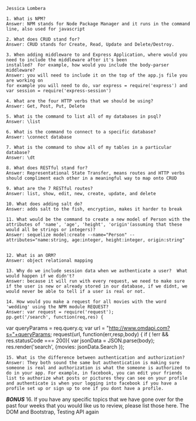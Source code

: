 	Jessica Lombera 

	1. What is NPM? 
	Answer: NPM stands for Node Package Manager and it runs in the command line, also used for javascript
	
	2. What does CRUD stand for?
	Answer: CRUD stands for Create, Read, Update and Delete/Destroy.

	3. When adding middleware to and Express Application, where would you need to include the middleware after it's been
    installed?  For example, how would you include the body-parser middleware?
	Answer: you will need to include it on the top of the app.js file you are working on
	for example you will need to do, var express = require('express') and var session = require('express-session')

	4. What are the four HTTP verbs that we should be using?
	Answer: Get, Post, Put, Delete

	5. What is the command to list all of my databases in psql?
	Answer: \list

	6. What is the command to connect to a specific database?
	Answer: \connect database

	7. What is the command to show all of my tables in a particular database?
	Answer: \dt

	8. What does RESTful stand for?
	Answer: Representational State Transfer, means routes and HTTP verbs should compliment each other in a meaningful way to map onto CRUD

	9. What are the 7 RESTful routes?
	Answer: list, show, edit, new, create, update, and delete
	
	10. What does adding salt do?
	Answer: adds salt to the fish, encryption, makes it harder to break

	11. What would be the command to create a new model of Person with the attributes of 'name', 'age', 'height', 'origin'(assuming that these would all be strings or integers)?
	Answer: sequelize model:create --name="Person" --attributes="name:string, age:integer, height:integer, origin:string"

    
	12. What is an ORM?
	Answer: object relational mapping

	13. Why do we include session data when we authenticate a user?  What would happen if we didn't?
	Answer: because it will run with every request, we need to make sure if the user is new or already stored in our database, if we didnt, we would never be able to tell if a user is real or not. 

	14. How would you make a request for all movies with the word 'wedding' using the NPM module REQUEST?
	Answer: var request = require('request');
	pp.get('/search', function(req,res) {
  var queryParams = req.query.q;
  var url = "http://www.omdapi.com?s="+queryParams;
  request(url, function(err,resp,body) {
  	if ( !err && res.statusCode === 200){
  		var jsonData = JSON.parse(body);
  		res.render('search', {movies: jsonData.Search });

	15. What is the difference between authentication and authorization?
	Answer: They both sound the same but authentication is making sure someone is real and authorization is what the someone is authorized to do in your app. For example, in facebook, you can edit your friends list to authorize what posts or pictures they can see on your profile and authenticate is when your logging into facebook if you have a profile set up or sign up to one if you dont have a profile.

***BONUS***
	16. If you have any specific topics that we have gone over for the past four weeks that you would like us to review, 
     please list those here.
	The DOM and Bootstrap,
	Testing
	API again



